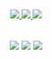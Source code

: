 <!-- Stats Badges -->
<h3 align="center">
  <a href="https://discord.com/invite/D79gu7Na57" alt="Discord">
      <img src="https://img.shields.io/discord/769954132748140565?label=discord&style=for-the-badge&color=lightblue"/>
  </a>
  <a href="https://github.com/Rhbarber">
      <img src="https://img.shields.io/github/followers/Rhbarber?label=Followers&style=for-the-badge&color=lightgrey">
  </a>
  <a href="https://twitter.com/Rhb4rber" alt="Twitter">
      <img src="https://img.shields.io/twitter/follow/Rhb4rber?&style=for-the-badge&color=lightblue"/>
  </a>
</h3>

<!-- Stats Card -->
<h2 align="center">
  <a>
    <img align="center" src="https://github-readme-stats.vercel.app/api?username=Rhbarber&repo=github-readme-stats&count_private=true&include_all_commits=true&show_icons=true&theme=radical&card_width=750)]">
  </a>
  
<!-- Top Languages Card -->
  <a>
    <img align="center" src="https://github-readme-stats.vercel.app/api/top-langs?username=Rhbarber&repo=github-readme-stats&langs_count=5&show_icons=true&theme=radical&layout=compact&card_width=445)]">
  </a>
  
<!-- Wakatime Week Stats -->
  <a>
    <img align="center" src="https://github-readme-stats.vercel.app/api/wakatime?username=Rhbarber&custom_title=Nabetse's WakaTime Stats&theme=radical&layout=compact)]">
  </a>
</h2>

<!-- Trophies 
<h3 align="center">
  <a href="https://github.com/Rhbarber">
      <img src="https://github-profile-trophy.vercel.app/?username=Rhbarber&no-bg=true&no-frame=true">
  </a>
</h3> -->

<!--**Rhbarber/Rhbarber** is a ✨ _special_ ✨ repository because its `README.md` (this file) appears on your GitHub profile.-->
